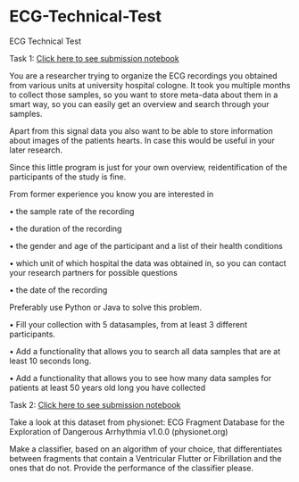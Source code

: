 # ECG-Technical-Test
 ECG Technical Test

Task 1: [Click here to see submission notebook ](https://github.com/AbdallahAbou/ECG-Technical-Test/tree/main/Task%201)


You are a researcher trying to organize the ECG recordings you obtained from various units at
university hospital cologne. It took you multiple months to collect those samples, so you want to
store meta-data about them in a smart way, so you can easily get an overview and search through
your samples.

Apart from this signal data you also want to be able to store information about images of the
patients hearts. In case this would be useful in your later research.

Since this little program is just for your own overview, reidentification of the participants of the
study is fine.

From former experience you know you are interested in

• the sample rate of the recording

• the duration of the recording

• the gender and age of the participant and a list of their health conditions

• which unit of which hospital the data was obtained in, so you can contact your research
partners for possible questions

• the date of the recording

Preferably use Python or Java to solve this problem.

• Fill your collection with 5 datasamples, from at least 3 different participants.

• Add a functionality that allows you to search all data samples that are at least 10 seconds
long.

• Add a functionality that allows you to see how many data samples for patients at least 50
years old long you have collected



Task 2: [Click here to see submission notebook ](https://github.com/AbdallahAbou/ECG-Technical-Test/tree/main/Task%202)

Take a look at this dataset from physionet: ECG Fragment Database for the Exploration of
Dangerous Arrhythmia v1.0.0 (physionet.org)

Make a classifier, based on an algorithm of your choice, that differentiates between fragments that
contain a Ventricular Flutter or Fibrillation and the ones that do not.
Provide the performance of the classifier please.
